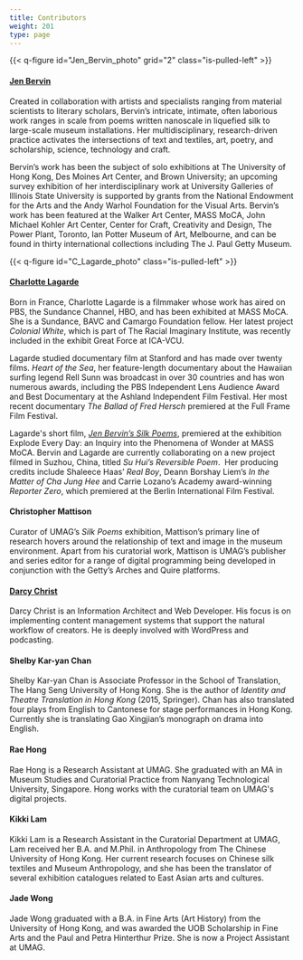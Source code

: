 ```yaml
---
title: Contributors
weight: 201
type: page
---
```



{{< q-figure id="Jen_Bervin_photo" grid="2" class="is-pulled-left" >}}
#### [Jen Bervin](http://jenbervin.com/)
Created in collaboration with artists and specialists ranging from material scientists to literary scholars, Bervin’s intricate, intimate, often laborious work ranges in scale from poems written nanoscale in liquefied silk to large-scale museum installations. Her multidisciplinary, research-driven practice activates the intersections of text and textiles, art, poetry, and scholarship, science, technology and craft.

Bervin’s work has been the subject of solo exhibitions at The University of Hong Kong, Des Moines Art Center, and Brown University; an upcoming survey exhibition of her interdisciplinary work at University Galleries of Illinois State University is supported by grants from the National Endowment for the Arts and the Andy Warhol Foundation for the Visual Arts. Bervin’s work has been featured at the Walker Art Center, MASS MoCA, John Michael Kohler Art Center, Center for Craft, Creativity and Design, The Power Plant, Toronto, Ian Potter Museum of Art, Melbourne, and can be found in thirty international collections including The J. Paul Getty Museum.

{{< q-figure id="C_Lagarde_photo" class="is-pulled-left" >}}
#### [Charlotte Lagarde](https://www.charlottelagarde.com/)
Born in France, Charlotte Lagarde is a filmmaker whose work has aired on PBS, the Sundance Channel, HBO, and has been exhibited at MASS MoCA. She is a Sundance, BAVC and Camargo Foundation fellow. Her latest project *Colonial White*, which is part of The Racial Imaginary Institute, was recently included in the exhibit Great Force at ICA-VCU.

Lagarde studied documentary film at Stanford and has made over twenty films. *Heart of the Sea*, her feature-length documentary about the Hawaiian surfing legend Rell Sunn was broadcast in over 30 countries and has won numerous awards, including the PBS Independent Lens Audience Award and Best Documentary at the Ashland Independent Film Festival. Her most recent documentary *The Ballad of Fred Hersch* premiered at the Full Frame Film Festival.

Lagarde's short film, [*Jen Bervin’s Silk Poems*](https://www.charlottelagarde.com/jen-bervin-s-silk-poems), premiered at the exhibition Explode Every Day: an Inquiry into the Phenomena of Wonder at MASS MoCA. Bervin and Lagarde are currently collaborating on a new project filmed in Suzhou, China, titled *Su Hui’s Reversible Poem*.
​
Her producing credits include Shaleece Haas’ *Real Boy*, Deann Borshay Liem’s *In the Matter of Cha Jung Hee* and Carrie Lozano’s Academy award-winning *Reporter Zero*, which premiered at the Berlin International Film Festival.

#### Christopher Mattison
Curator of UMAG’s *Silk Poems* exhibition, Mattison’s primary line of research hovers around the relationship of text and image in the museum environment. Apart from his curatorial work, Mattison is UMAG’s publisher and series editor for a range of digital programming being developed in conjunction with the Getty’s Arches and Quire platforms.

#### [Darcy Christ](https://aporia.info)
Darcy Christ is an Information Architect and Web Developer. His focus is on implementing content management systems that support the natural workflow of creators. He is deeply involved with WordPress and podcasting.

#### Shelby Kar-yan Chan
Shelby Kar-yan Chan is Associate Professor in the School of Translation, The Hang Seng University of Hong Kong. She is the author of *Identity and Theatre Translation in Hong Kong* (2015, Springer). Chan has also translated four plays from English to Cantonese for stage performances in Hong Kong. Currently she is translating Gao Xingjian’s monograph on drama into English.

#### Rae Hong
Rae Hong is a Research Assistant at UMAG. She graduated with an MA in Museum Studies and Curatorial Practice from Nanyang Technological University, Singapore. Hong works with the curatorial team on UMAG's digital projects.

#### Kikki Lam
Kikki Lam is a Research Assistant in the Curatorial Department at UMAG, Lam received her B.A. and M.Phil. in Anthropology from The Chinese University of Hong Kong. Her current research focuses on Chinese silk textiles and Museum Anthropology, and she has been the translator of several exhibition catalogues related to East Asian arts and cultures.

#### Jade Wong
Jade Wong graduated with a B.A. in Fine Arts (Art History) from the University of Hong Kong, and was awarded the UOB Scholarship in Fine Arts and the Paul and Petra Hinterthur Prize. She is now a Project Assistant at UMAG.
